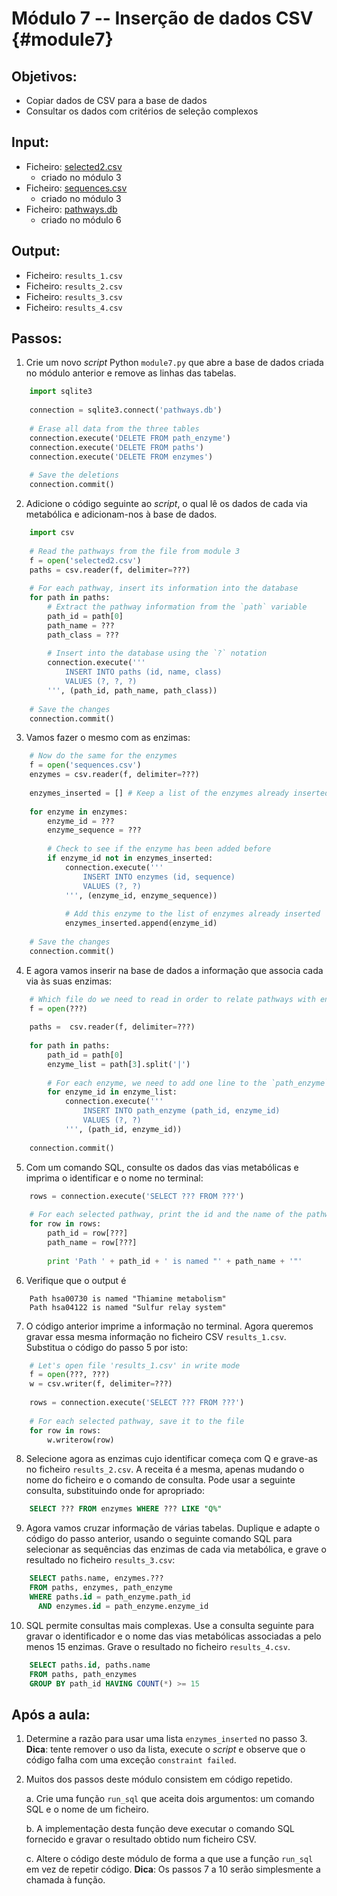 # Módulo 7 -- Inserção de dados CSV {#module7}

## Objetivos:
- Copiar dados de CSV para a base de dados
- Consultar os dados com critérios de seleção complexos

## Input:
- Ficheiro: [selected2.csv](files/selected2.csv)
    - criado no módulo 3
- Ficheiro: [sequences.csv](files/sequences.csv)
    - criado no módulo 3
- Ficheiro: [pathways.db](files/pathways.db)
    - criado no módulo 6

## Output:
- Ficheiro: `results_1.csv`
- Ficheiro: `results_2.csv`
- Ficheiro: `results_3.csv`
- Ficheiro: `results_4.csv`

## Passos:

1. Crie um novo _script_ Python `module7.py` que abre a base de dados criada no módulo anterior e remove as linhas das tabelas.
```python
    import sqlite3
    
    connection = sqlite3.connect('pathways.db')
    
    # Erase all data from the three tables
    connection.execute('DELETE FROM path_enzyme')
    connection.execute('DELETE FROM paths')
    connection.execute('DELETE FROM enzymes')
    
    # Save the deletions
    connection.commit()
```

2. Adicione o código seguinte ao _script_, o qual lê os dados de cada via  metabólica e adicionam-nos à base de dados.
```python
    import csv
    
    # Read the pathways from the file from module 3
    f = open('selected2.csv')
    paths = csv.reader(f, delimiter=???)
    
    # For each pathway, insert its information into the database
    for path in paths:
        # Extract the pathway information from the `path` variable
        path_id = path[0]
        path_name = ???
        path_class = ???
        
        # Insert into the database using the `?` notation
        connection.execute('''
            INSERT INTO paths (id, name, class)
            VALUES (?, ?, ?)
        ''', (path_id, path_name, path_class))
        
    # Save the changes
    connection.commit()
```

3. Vamos fazer o mesmo com as enzimas:
```python
    # Now do the same for the enzymes
    f = open('sequences.csv')
    enzymes = csv.reader(f, delimiter=???)
    
    enzymes_inserted = [] # Keep a list of the enzymes already inserted
    
    for enzyme in enzymes:
        enzyme_id = ???
        enzyme_sequence = ???
        
        # Check to see if the enzyme has been added before
        if enzyme_id not in enzymes_inserted:
            connection.execute('''
                INSERT INTO enzymes (id, sequence)
                VALUES (?, ?)
            ''', (enzyme_id, enzyme_sequence))
            
            # Add this enzyme to the list of enzymes already inserted
            enzymes_inserted.append(enzyme_id)
    
    # Save the changes
    connection.commit()
```

4. E agora vamos inserir na base de dados a informação que associa cada via às suas enzimas:
```python
    # Which file do we need to read in order to relate pathways with enzymes?
    f = open(???)
    
    paths =  csv.reader(f, delimiter=???)
    
    for path in paths:
        path_id = path[0]
        enzyme_list = path[3].split('|')
        
        # For each enzyme, we need to add one line to the `path_enzyme` table
        for enzyme_id in enzyme_list:
            connection.execute('''
                INSERT INTO path_enzyme (path_id, enzyme_id)
                VALUES (?, ?)
            ''', (path_id, enzyme_id))
    
    connection.commit()
```

5. Com um comando SQL, consulte os dados das vias metabólicas e imprima o identificar e o nome no terminal:
```python
    rows = connection.execute('SELECT ??? FROM ???')
    
    # For each selected pathway, print the id and the name of the pathway
    for row in rows:
        path_id = row[???]
        path_name = row[???]
        
        print 'Path ' + path_id + ' is named "' + path_name + '"'
```

6. Verifique que o output é
```text
    Path hsa00730 is named "Thiamine metabolism"
    Path hsa04122 is named "Sulfur relay system"
```

7. O código anterior imprime a informação no terminal.
Agora queremos gravar essa mesma informação no ficheiro CSV `results_1.csv`.
Substitua o código do passo 5 por isto:
```python
    # Let's open file 'results_1.csv' in write mode
    f = open(???, ???)
    w = csv.writer(f, delimiter=???)
    
    rows = connection.execute('SELECT ??? FROM ???')
    
    # For each selected pathway, save it to the file
    for row in rows:
        w.writerow(row)
```

8. Selecione agora as enzimas cujo identificar começa com Q e grave-as no ficheiro `results_2.csv`.
A receita é a mesma, apenas mudando o nome do ficheiro e o comando de consulta.
Pode usar a seguinte consulta, substituindo onde for apropriado:
```sql
    SELECT ??? FROM enzymes WHERE ??? LIKE "Q%"
```

9. Agora vamos cruzar informação de várias tabelas.
Duplique e adapte o código do passo anterior, usando o seguinte comando SQL para selecionar as sequências das enzimas de cada via metabólica, e grave o resultado no ficheiro `results_3.csv`:
```sql
    SELECT paths.name, enzymes.???
    FROM paths, enzymes, path_enzyme
    WHERE paths.id = path_enzyme.path_id
      AND enzymes.id = path_enzyme.enzyme_id
```

10. SQL permite consultas mais complexas.
Use a consulta seguinte para gravar o identificador e o nome das vias metabólicas associadas a pelo menos 15 enzimas.
Grave o resultado no ficheiro `results_4.csv`.
```sql
    SELECT paths.id, paths.name
    FROM paths, path_enzymes
    GROUP BY path_id HAVING COUNT(*) >= 15
```

## Após a aula:

1. Determine a razão para usar uma lista `enzymes_inserted` no passo 3.<br>
**Dica**: tente remover o uso da lista, execute o _script_ e observe que o código falha com uma exceção `constraint failed`.

2. Muitos dos passos deste módulo consistem em código repetido.
    
    a. Crie uma função `run_sql` que aceita dois argumentos: um comando SQL e o nome de um ficheiro.
    
    b. A implementação desta função deve executar o comando SQL fornecido e gravar o resultado obtido num ficheiro CSV.
    
    c. Altere o código deste módulo de forma a que use a função `run_sql` em vez de repetir código.
    **Dica**: Os passos 7 a 10 serão simplesmente a chamada à função.
